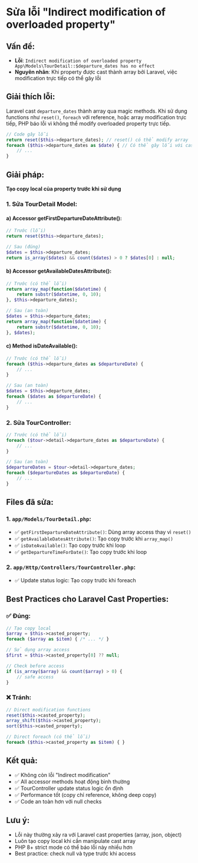 # Sửa lỗi "Indirect modification of overloaded property"

## Vấn đề:
- **Lỗi**: `Indirect modification of overloaded property App\Models\TourDetail::$departure_dates has no effect`
- **Nguyên nhân**: Khi property được cast thành array bởi Laravel, việc modification trực tiếp có thể gây lỗi

## Giải thích lỗi:
Laravel cast `departure_dates` thành array qua magic methods. Khi sử dụng functions như `reset()`, `foreach` với reference, hoặc array modification trực tiếp, PHP báo lỗi vì không thể modify overloaded property trực tiếp.

```php
// Code gây lỗi
return reset($this->departure_dates); // reset() có thể modify array
foreach ($this->departure_dates as $date) { // Có thể gây lỗi với casting
    // ...
}
```

## Giải pháp:
**Tạo copy local của property trước khi sử dụng**

### 1. Sửa TourDetail Model:

#### a) Accessor getFirstDepartureDateAttribute():
```php
// Trước (lỗi)
return reset($this->departure_dates);

// Sau (đúng)
$dates = $this->departure_dates;
return is_array($dates) && count($dates) > 0 ? $dates[0] : null;
```

#### b) Accessor getAvailableDatesAttribute():
```php
// Trước (có thể lỗi)
return array_map(function($datetime) {
    return substr($datetime, 0, 10);
}, $this->departure_dates);

// Sau (an toàn)
$dates = $this->departure_dates;
return array_map(function($datetime) {
    return substr($datetime, 0, 10);
}, $dates);
```

#### c) Method isDateAvailable():
```php
// Trước (có thể lỗi)
foreach ($this->departure_dates as $departureDate) {
    // ...
}

// Sau (an toàn)
$dates = $this->departure_dates;
foreach ($dates as $departureDate) {
    // ...
}
```

### 2. Sửa TourController:

```php
// Trước (có thể lỗi)
foreach ($tour->detail->departure_dates as $departureDate) {
    // ...
}

// Sau (an toàn)
$departureDates = $tour->detail->departure_dates;
foreach ($departureDates as $departureDate) {
    // ...
}
```

## Files đã sửa:

### 1. `app/Models/TourDetail.php`:
- ✅ `getFirstDepartureDateAttribute()`: Dùng array access thay vì `reset()`
- ✅ `getAvailableDatesAttribute()`: Tạo copy trước khi `array_map()`
- ✅ `isDateAvailable()`: Tạo copy trước khi loop
- ✅ `getDepartureTimeForDate()`: Tạo copy trước khi loop

### 2. `app/Http/Controllers/TourController.php`:
- ✅ Update status logic: Tạo copy trước khi foreach

## Best Practices cho Laravel Cast Properties:

### ✅ Đúng:
```php
// Tạo copy local
$array = $this->casted_property;
foreach ($array as $item) { /* ... */ }

// Sử dụng array access
$first = $this->casted_property[0] ?? null;

// Check before access
if (is_array($array) && count($array) > 0) {
    // safe access
}
```

### ❌ Tránh:
```php
// Direct modification functions
reset($this->casted_property);
array_shift($this->casted_property);
sort($this->casted_property);

// Direct foreach (có thể lỗi)
foreach ($this->casted_property as $item) { }
```

## Kết quả:
- ✅ Không còn lỗi "Indirect modification"
- ✅ All accessor methods hoạt động bình thường
- ✅ TourController update status logic ổn định
- ✅ Performance tốt (copy chỉ reference, không deep copy)
- ✅ Code an toàn hơn với null checks

## Lưu ý:
- Lỗi này thường xảy ra với Laravel cast properties (array, json, object)
- Luôn tạo copy local khi cần manipulate cast array
- PHP 8+ strict mode có thể báo lỗi này nhiều hơn
- Best practice: check null và type trước khi access
